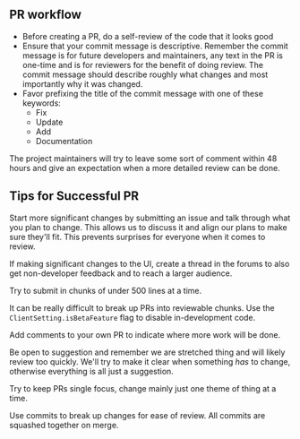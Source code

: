 ## PR workflow

* Before creating a PR, do a self-review of the code that it looks good
* Ensure that your commit message is descriptive. Remember the commit
message is for future developers and maintainers, any text in the PR
is one-time and is for reviewers for the benefit of doing review. The
commit message should describe roughly what changes and most importantly
why it was changed.
* Favor prefixing the title of the commit message with one of these keywords:
  * Fix
  * Update
  * Add
  * Documentation

The project maintainers will try to leave some sort of comment within 48 hours
and give an expectation when a more detailed review can be done.

## Tips for Successful PR

Start more significant changes by submitting an issue and talk through what
you plan to change. This allows us to discuss it and align our plans to
make sure they'll fit. This prevents surprises for everyone when it comes
to review.

If making significant changes to the UI, create a thread in the forums
to also get non-developer feedback and to reach a larger audience.

Try to submit in chunks of under 500 lines at a time. 

It can be really difficult to break up PRs into reviewable chunks. Use
the `ClientSetting.isBetaFeature` flag to disable in-development
code.

Add comments to your own PR to indicate where more work will be done.

Be open to suggestion and remember we are stretched thing and will likely
review too quickly. We'll try to make it clear when something *has* to change,
otherwise everything is all just a suggestion.

Try to keep PRs single focus, change mainly just one theme of thing at a time.

Use commits to break up changes for ease of review. All commits are squashed
together on merge.

